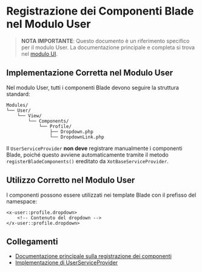 # Registrazione dei Componenti Blade nel Modulo User

> **NOTA IMPORTANTE**: Questo documento è un riferimento specifico per il modulo User. 
> La documentazione principale e completa si trova nel [modulo UI](../../../UI/docs/architecture/component-registration.md).

## Implementazione Corretta nel Modulo User

Nel modulo User, tutti i componenti Blade devono seguire la struttura standard:

```
Modules/
└── User/
    └── View/
        └── Components/
            └── Profile/
                ├── Dropdown.php
                └── DropdownLink.php
```

Il `UserServiceProvider` **non deve** registrare manualmente i componenti Blade, poiché questo avviene automaticamente tramite il metodo `registerBladeComponents()` ereditato da `XotBaseServiceProvider`.

## Utilizzo Corretto nel Modulo User

I componenti possono essere utilizzati nei template Blade con il prefisso del namespace:

```blade
<x-user::profile.dropdown>
    <!-- Contenuto del dropdown -->
</x-user::profile.dropdown>
```

## Collegamenti

- [Documentazione principale sulla registrazione dei componenti](/var/www/html/base_saluteora/laravel/Modules/UI/docs/architecture/component-registration.md)
- [Implementazione di UserServiceProvider](/var/www/html/base_saluteora/laravel/Modules/User/app/Providers/UserServiceProvider.php)
